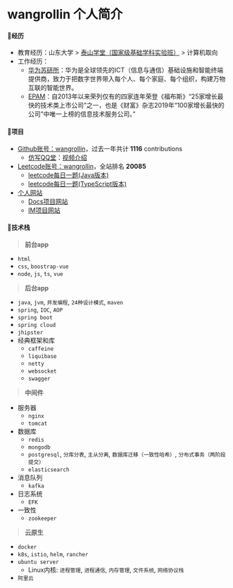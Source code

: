 # wangrollin 个人简介

#### 🍖经历

- 教育经历：山东大学 > [泰山学堂（国家级基础学科实验班）](https://www.tsxt.sdu.edu.cn/) > 计算机取向
- 工作经历：
  - [华为苏研所](https://www.huawei.com/)：华为是全球领先的ICT（信息与通信）基础设施和智能终端提供商，致力于把数字世界带入每个人、每个家庭、每个组织，构建万物互联的智能世界。
  - [EPAM](https://www.epam.com/)：自2013年以来荣列仅有的四家连年荣登《福布斯》“25家增长最快的技术类上市公司”之一，也是《财富》杂志2019年“100家增长最快的公司”中唯一上榜的信息技术服务公司。”


#### 🍖项目

- [Github账号：wangrollin](https://github.com/wangrollin)，过去一年共计 **1116** contributions
  - [仿写QQ堂](https://github.com/wangrollin/QQTang4.0)：[视频介绍](https://www.bilibili.com/video/BV14J411z7Af?from=search&seid=2392020730416138943)
- [Leetcode账号：wangrollin](https://leetcode-cn.com/u/wangrollin/)，全站排名 **20085**
  - [leetcode每日一题(Java版本)](https://github.com/wangrollin/leetcode-java)
  - [leetcode每日一题(TypeScript版本)](https://github.com/wangrollin/leetcode-typescript)
- [个人网站](https://wangrollin.com)
  - [Docs项目网站](https://docs.wangrollin.com)
  - [IM项目网站](https://im.wangrollin.com)


#### 🍖技术栈

> **前台app**

- `html`
- `css`, `boostrap-vue`
- `node`, `js`, `ts`, `vue`


> **后台app**

- `java`, `jvm`, `并发编程`, `24种设计模式`, `maven`
- `spring`, `IOC`, `AOP`
- `spring boot`
- `spring cloud`
- `jhipster`
- 经典框架和库
  - `caffeine`
  - `liquibase`
  - `netty`
  - `websocket`
  - `swagger`

> **中间件**

- 服务器
  - `nginx`
  - `tomcat`
- 数据库
  - `redis`
  - `mongodb`
  - `postgresql`, `分库分表`, `主从分离`, `数据库迁移（一致性哈希）`, `分布式事务（两阶段提交）`
  - `elasticsearch`
- 消息队列
  - `kafka`
- 日志系统
  - `EFK`
- 一致性
  - `zookeeper`

> **云原生**

- `docker`
- `k8s`, `istio`, `helm`, `rancher`
- `ubuntu server`
  - Linux内核: `进程管理`, `进程通信`, `内存管理`, `文件系统`, `网络协议栈`
- `阿里云`
